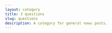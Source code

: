 ```yaml
---
layout: category
title: 3 questions
slug: questions
description: A category for general news posts.
---
```

